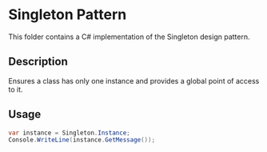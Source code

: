 # Singleton Pattern

This folder contains a C# implementation of the Singleton design pattern.

## Description

Ensures a class has only one instance and provides a global point of access to it.

## Usage

```csharp
var instance = Singleton.Instance;
Console.WriteLine(instance.GetMessage());
```